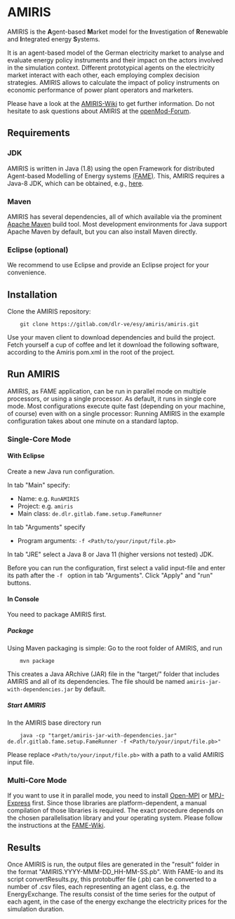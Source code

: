 # AMIRIS
AMIRIS is the **A**gent-based **M**arket model for the **I**nvestigation of **R**enewable and **I**ntegrated energy **S**ystems.

It is an agent-based model of the German electricity market to analyse and evaluate energy policy instruments and their impact on the actors involved in the simulation context.
Different prototypical agents on the electricity market interact with each other, each employing complex decision strategies. 
AMIRIS allows to calculate the impact of policy instruments on economic performance of power plant operators and marketers.

Please have a look at the [AMIRIS-Wiki](https://gitlab.com/dlr-ve/esy/amiris/amiris/-/wikis/home) to get further information.
Do not hesitate to ask questions about AMIRIS at the [openMod-Forum](https://forum.openmod.org/).

## Requirements
### JDK
AMIRIS is written in Java (1.8) using the open Framework for distributed Agent-based Modelling of Energy systems [(FAME)](https://gitlab.com/fame-framework).
This, AMIRIS requires a Java-8 JDK, which can be obtained, e.g., [here](https://adoptopenjdk.net/). 

### Maven
AMIRIS has several dependencies, all of which available via the prominent [Apache Maven](https://maven.apache.org/) build tool.
Most development environments for Java support Apache Maven by default, but you can also install Maven directly.

### Eclipse (optional)
We recommend to use Eclipse and provide an Eclipse project for your convenience.

## Installation
Clone the AMIRIS repository:

```
    git clone https://gitlab.com/dlr-ve/esy/amiris/amiris.git
```

Use your maven client to download dependencies and build the project. 
Fetch yourself a cup of coffee and let it download the following software, according to the Amiris pom.xml in the root of the project.

## Run AMIRIS
AMIRIS, as FAME application, can be run in parallel mode on multiple processors, or using a single processor. 
As default, it runs in single core mode.
Most configurations execute quite fast (depending on your machine, of course) even with on a single processor: Running AMIRIS in the example configuration takes about one minute on a standard laptop.

### Single-Core Mode
#### With Eclipse
Create a new Java run configuration.

In tab "Main" specify: 

* Name: e.g. `RunAMIRIS`
* Project: e.g. `amiris`
* Main class: `de.dlr.gitlab.fame.setup.FameRunner`

In tab "Arguments" specify
* Program arguments: `-f <Path/to/your/input/file.pb>`

In tab "JRE" select a Java 8 or Java 11 (higher versions not tested) JDK.

Before you can run the configuration, first select a valid input-file and enter its path after the `-f ` option in tab "Arguments".
Click "Apply" and "run" buttons.

#### In Console
You need to package AMIRIS first. 

##### Package
Using Maven packaging is simple: 
Go to the root folder of AMIRIS, and run 

```
    mvn package
```

This creates a Java ARchive (JAR) file in the "target/" folder that includes AMIRIS and all of its dependencies. 
The file should be named `amiris-jar-with-dependencies.jar` by default.

##### Start AMIRIS
In the AMIRIS base directory run 

```
    java -cp "target/amiris-jar-with-dependencies.jar" de.dlr.gitlab.fame.setup.FameRunner -f <Path/to/your/input/file.pb>"
```

Please replace `<Path/to/your/input/file.pb>` with a path to a valid AMIRIS input file.

### Multi-Core Mode
If you want to use it in parallel mode, you need to install [Open-MPI](https://www.open-mpi.org/) or [MPJ-Express](http://mpj-express.org/) first.
Since those libraries are platform-dependent, a manual compilation of those libraries is required.
The exact procedure depends on the chosen parallelisation library and your operating system. 
Please follow the instructions at the [FAME-Wiki](https://gitlab.com/fame-framework/wiki/-/wikis/home).

## Results
Once AMIRIS is run, the output files are generated in the "result" folder in the format "AMIRIS.YYYY-MMM-DD_HH-MM-SS.pb".
With FAME-Io and its script convertResults.py, this protobuffer file (.pb) can be converted to a number of .csv files, each representing an agent class, e.g. the EnergyExchange.
The results consist of the time series for the output of each agent, in the case of the energy exchange the electricity prices for the simulation duration.